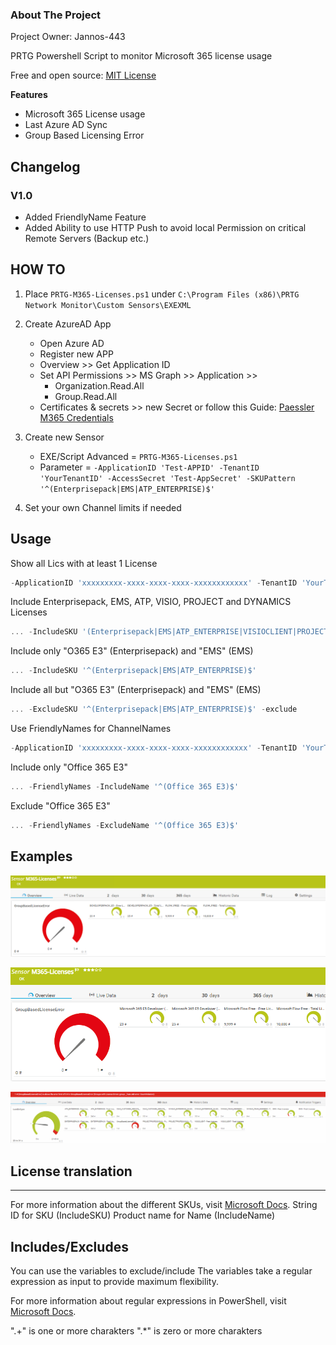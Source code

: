 <!-- ABOUT THE PROJECT -->
### About The Project
Project Owner: Jannos-443

PRTG Powershell Script to monitor Microsoft 365 license usage

Free and open source: [MIT License](https://github.com/Jannos-443/PRTG-M365/blob/main/LICENSE)

**Features**
* Microsoft 365 License usage
* Last Azure AD Sync
* Group Based Licensing Error

## Changelog
### V1.0
- Added FriendlyName Feature
- Added Ability to use HTTP Push to avoid local Permission on critical Remote Servers (Backup etc.)

## HOW TO

1. Place `PRTG-M365-Licenses.ps1` under `C:\Program Files (x86)\PRTG Network Monitor\Custom Sensors\EXEXML`

2. Create AzureAD App
   - Open Azure AD
   - Register new APP
   - Overview >> Get Application ID
   - Set API Permissions >> MS Graph >> Application >>
     - Organization.Read.All
     - Group.Read.All
   - Certificates & secrets >> new Secret
or follow this Guide: [Paessler M365 Credentials](https://kb.paessler.com/en/topic/88462-how-do-i-obtain-credentials-and-set-permissions-for-the-microsoft-365-sensors)

3. Create new Sensor
   - EXE/Script Advanced = `PRTG-M365-Licenses.ps1`
   - Parameter = `-ApplicationID 'Test-APPID' -TenantID 'YourTenantID' -AccessSecret 'Test-AppSecret' -SKUPattern '^(Enterprisepack|EMS|ATP_ENTERPRISE)$'`

4. Set your own Channel limits if needed

## Usage
Show all Lics with at least 1 License
```powershell
-ApplicationID 'xxxxxxxxx-xxxx-xxxx-xxxx-xxxxxxxxxxxx' -TenantID 'YourTenantID' -AccessSecret 'YourSecretKey'
```

Include Enterprisepack, EMS, ATP, VISIO, PROJECT and DYNAMICS Licenses
```powershell
... -IncludeSKU '(Enterprisepack|EMS|ATP_ENTERPRISE|VISIOCLIENT|PROJECTPROFESSIONAL|DYN365_ENTERPRISE_SALES|DYN365_TEAM_MEMBERS|D365_CUSTOMER_SERVICE_ENT_ATTACH)'
```

Include only "O365 E3" (Enterprisepack) and "EMS" (EMS)
```powershell
... -IncludeSKU '^(Enterprisepack|EMS|ATP_ENTERPRISE)$'
```

Include all but "O365 E3" (Enterprisepack) and "EMS" (EMS)
```powershell
... -ExcludeSKU '^(Enterprisepack|EMS|ATP_ENTERPRISE)$' -exclude
```

Use FriendlyNames for ChannelNames
```powershell
-ApplicationID 'xxxxxxxxx-xxxx-xxxx-xxxx-xxxxxxxxxxxx' -TenantID 'YourTenantID' -AccessSecret 'YourSecretKey' -FriendlyNames
```

Include only "Office 365 E3"
```powershell
... -FriendlyNames -IncludeName '^(Office 365 E3)$'
```

Exclude "Office 365 E3"
```powershell
... -FriendlyNames -ExcludeName '^(Office 365 E3)$'
```

## Examples

![PRTG-M365](media/licenses_ok.png)

![PRTG-M365](media/licenses_ok2.png)

![PRTG-M365](media/licenses_error.png)


## License translation
------------------
For more information about the different SKUs, visit [Microsoft Docs](https://docs.microsoft.com/en-us/azure/active-directory/enterprise-users/licensing-service-plan-reference).
String ID for SKU (IncludeSKU)
Product name for Name (IncludeName)


## Includes/Excludes

You can use the variables to exclude/include
The variables take a regular expression as input to provide maximum flexibility.

For more information about regular expressions in PowerShell, visit [Microsoft Docs](https://docs.microsoft.com/en-us/powershell/module/microsoft.powershell.core/about/about_regular_expressions).

".+" is one or more charakters
".*" is zero or more charakters